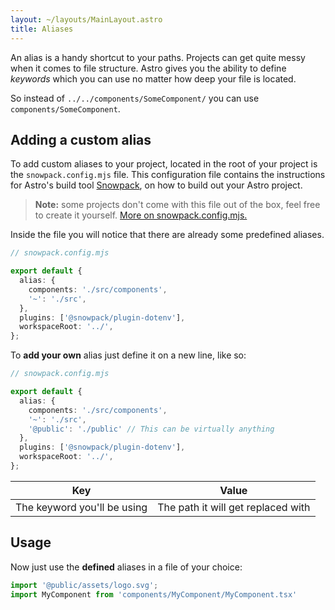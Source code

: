 ```yaml
---
layout: ~/layouts/MainLayout.astro
title: Aliases
---
```


An alias is a handy shortcut to your paths. Projects can get quite messy when it comes to file structure. Astro gives you the ability to define _keywords_ which you can use no matter how deep your file is located. 

So instead of `../../components/SomeComponent/` you can use `components/SomeComponent`. 

## Adding a custom alias

To add custom aliases to your project, located in the root of your project is the `snowpack.config.mjs` file. This configuration file contains the instructions for Astro's build tool [Snowpack](https://www.snowpack.dev/reference/configuration), on how to build out your Astro project. 

> **Note:** some projects don't come with this file out of the box, feel free to create it yourself. [More on snowpack.config.mjs.](https://www.snowpack.dev/reference/configuration) 

Inside the file you will notice that there are already some predefined aliases.

```ts
// snowpack.config.mjs

export default {
  alias: {
    components: './src/components',
    '~': './src',
  },
  plugins: ['@snowpack/plugin-dotenv'],
  workspaceRoot: '../',
};

```

To **add your own** alias just define it on a new line, like so:

```ts
// snowpack.config.mjs

export default {
  alias: {
    components: './src/components',
    '~': './src',
    '@public': './public' // This can be virtually anything
  },
  plugins: ['@snowpack/plugin-dotenv'],
  workspaceRoot: '../',
};

```

| Key      | Value |
| ----- | ----- |
| The keyword you'll be using | The path it will get replaced with |

## Usage


Now just use the **defined** aliases in a file of your choice:

```js
import '@public/assets/logo.svg';
import MyComponent from 'components/MyComponent/MyComponent.tsx'
```
